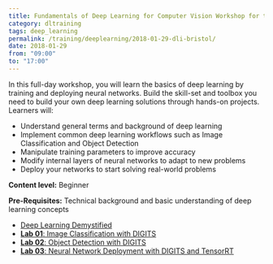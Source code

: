 ```yaml
---
title: Fundamentals of Deep Learning for Computer Vision Workshop for the RSE Network (University of Bristol)
category: dltraining
tags: deep_learning
permalink: /training/deeplearning/2018-01-29-dli-bristol/
date: 2018-01-29
from: "09:00"
to: "17:00"
---
```



In this full-day workshop, you will learn the basics of deep learning by training and deploying neural networks. Build the skill-set and toolbox you need to build your own deep learning solutions through hands-on projects. Learners will:

* Understand general terms and background of deep learning
* Implement common deep learning workflows such as Image Classification and Object Detection
* Manipulate training parameters to improve accuracy
* Modify internal layers of neural networks to adapt to new problems
* Deploy your networks to start solving real-world problems

**Content level:** Beginner

**Pre-Requisites:** Technical background and basic understanding of deep learning concepts

* [Deep Learning Demystified](/assets/slides/2018-01-29-dl-bristol/deep-learning-demystified.pdf)
* [**Lab 01**: Image Classification with DIGITS](/assets/slides/2018-01-29-dl-bristol/image-classification-with-digits.pdf)
* [**Lab 02**: Object Detection with DIGITS](/assets/slides/2018-01-29-dl-bristol/object-detection-with-digits.pdf)
* [**Lab 03**: Neural Network Deployment with DIGITS and TensorRT](/assets/slides/2018-01-29-dl-bristol/neural-network-deployment.pdf)
